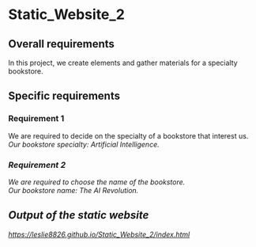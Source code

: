 # Static_Website_2

## Overall requirements
In this project, we create elements and gather materials for a specialty bookstore.

## Specific requirements
### Requirement 1
We are required to decide on the specialty of a bookstore that interest us.<br> <em>Our bookstore specialty<em>: Artificial Intelligence.

### Requirement 2
We are required to choose the name of the bookstore. <br> Our bookstore name: The AI Revolution.

## Output of the static website
https://leslie8826.github.io/Static_Website_2/index.html
